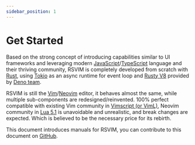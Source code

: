 ```yaml
---
sidebar_position: 1
---
```


# Get Started

Based on the strong concept of introducing capabilities similar to UI frameworks and leveraging modern [JavaScript](https://developer.mozilla.org/en-US/docs/Web/JavaScript)/[TypeScript](https://www.typescriptlang.org/) language and their thriving community, RSVIM is completely developed from scratch with [Rust](https://www.rust-lang.org/), using [Tokio](https://tokio.rs/) as an async runtime for event loop and [Rusty V8](https://github.com/denoland/rusty_v8) provided by [Deno team](https://deno.com/).

RSVIM is still the [Vim](https://www.vim.org/)/[Neovim](https://neovim.io/) editor, it behaves almost the same, while multiple sub-components are redesigned/reinvented. 100% perfect compatible with existing Vim community in [Vimscript (or VimL)](https://en.wikipedia.org/wiki/Vimscript), Neovim community in [Lua 5.1](https://neovim.io/doc/user/lua.html) is unavoidable and unrealistic, and break changes are expected. Which is believed to be the necessary price for its rebirth.

This document introduces manuals for RSVIM, you can contribute to this document on [GitHub](https://github.com/rsvim/rsvim.github.io).
